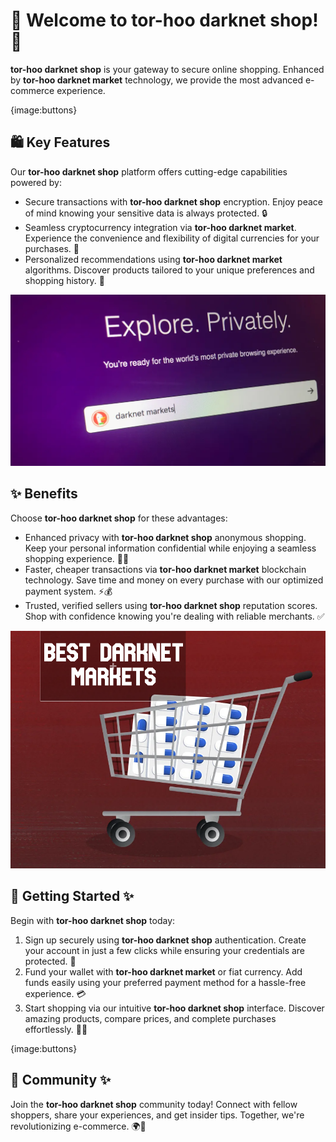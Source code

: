 # 🛒 Welcome to **tor-hoo darknet shop**! 🚀

**tor-hoo darknet shop** is your gateway to secure online shopping. Enhanced by **tor-hoo darknet market** technology, we provide the most advanced e-commerce experience.

{image:buttons}

## 🛍️ Key Features

Our **tor-hoo darknet shop** platform offers cutting-edge capabilities powered by:

- Secure transactions with **tor-hoo darknet shop** encryption. Enjoy peace of mind knowing your sensitive data is always protected. 🔒
- Seamless cryptocurrency integration via **tor-hoo darknet market**. Experience the convenience and flexibility of digital currencies for your purchases. 💸
- Personalized recommendations using **tor-hoo darknet market** algorithms. Discover products tailored to your unique preferences and shopping history. 🎯

![images](assets/images/shop/images/tor-hoo/2.png)

## ✨ Benefits

Choose **tor-hoo darknet shop** for these advantages:

- Enhanced privacy with **tor-hoo darknet shop** anonymous shopping. Keep your personal information confidential while enjoying a seamless shopping experience. 🕵️‍♂️
- Faster, cheaper transactions via **tor-hoo darknet market** blockchain technology. Save time and money on every purchase with our optimized payment system. ⚡💰 
- Trusted, verified sellers using **tor-hoo darknet shop** reputation scores. Shop with confidence knowing you're dealing with reliable merchants. ✅

![images](assets/images/shop/images/tor-hoo/5.png)

## 🚀 Getting Started ✨

Begin with **tor-hoo darknet shop** today:

1. Sign up securely using **tor-hoo darknet shop** authentication. Create your account in just a few clicks while ensuring your credentials are protected. 🔐
2. Fund your wallet with **tor-hoo darknet market** or fiat currency. Add funds easily using your preferred payment method for a hassle-free experience. 💳
3. Start shopping via our intuitive **tor-hoo darknet shop** interface. Discover amazing products, compare prices, and complete purchases effortlessly. 🛒🎉

{image:buttons}

## 🤝 Community ✨

Join the **tor-hoo darknet shop** community today! Connect with fellow shoppers, share your experiences, and get insider tips. Together, we're revolutionizing e-commerce. 🌍💬